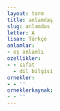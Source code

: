 ```yaml
---
layout: term
title: anlamdaş
slug: anlamdas
letter: A
lisan: Türkçe
anlamlar:
- eş anlamlı
ozellikler:
- - sıfat
  - dil bilgisi
ornekler:
- - ''
orneklerkaynak:
- - ''
---
```

